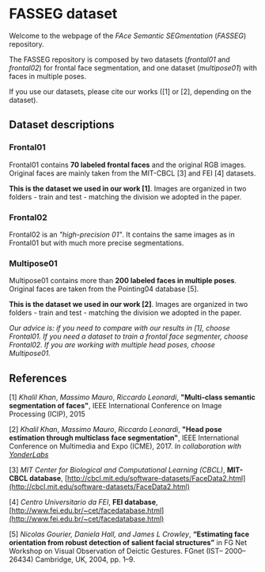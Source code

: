 # FASSEG dataset

Welcome to the webpage of the *FAce Semantic SEGmentation* (*FASSEG*) repository.

The FASSEG repository is composed by two datasets (*frontal01* and *frontal02*) for frontal face segmentation, and one dataset (*multipose01*) with faces in multiple poses.

If you use our datasets, please cite our works ([1] or [2], depending on the dataset).

## Dataset descriptions

### Frontal01

Frontal01 contains **70 labeled frontal faces** and the original RGB images. Original faces are mainly taken from the MIT-CBCL [3] and FEI [4] datasets. 

**This is the dataset we used in our work [1]**. Images are organized in two folders - train and test - matching the division we adopted in the paper.

### Frontal02

Frontal02 is an *"high-precision 01"*. It contains the same images as in Frontal01 but with much more precise segmentations.


### Multipose01
Multipose01 contains more than **200 labeled faces in multiple poses**. Original faces are taken from the Pointing04 database [5].

**This is the dataset we used in our work [2]**. Images are organized in two folders - train and test - matching the division we adopted in the paper.

*Our advice is: if you need to compare with our results in [1], choose Frontal01. If you need a dataset to train a frontal face segmenter, choose Frontal02. If you are working with multiple head poses, choose Multipose01.*


## References

[1] *Khalil Khan*, *Massimo Mauro*, *Riccardo Leonardi*, **"Multi-class semantic segmentation of faces"**, IEEE International Conference on Image Processing (ICIP), 2015

[2] *Khalil Khan*, *Massimo Mauro*, *Riccardo Leonardi*, **"Head pose estimation through multiclass face segmentation"**, IEEE International Conference on Multimedia and Expo (ICME), 2017. 
*In collaboration with [YonderLabs](http://www.yonderlabs.com)*

[3] *MIT Center for Biological and Computational Learning (CBCL)*, **MIT-CBCL database**, [http://cbcl.mit.edu/software-datasets/FaceData2.html](http://cbcl.mit.edu/software-datasets/FaceData2.html)

[4] *Centro Universitario da FEI*, **FEI database**,
[http://www.fei.edu.br/~cet/facedatabase.html](http://www.fei.edu.br/~cet/facedatabase.html)

[5] *Nicolas Gourier, Daniela Hall, and James L Crowley*, **“Estimating face orientation from robust detection of salient facial structures”** in FG Net Workshop on Visual Observation of Deictic Gestures. FGnet (IST– 2000–26434) Cambridge, UK, 2004, pp. 1–9.
